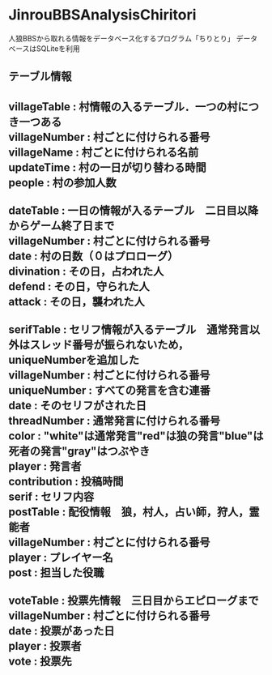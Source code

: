 # JinrouBBSAnalysisChiritori
人狼BBSから取れる情報をデータベース化するプログラム「ちりとり」
データベースはSQLiteを利用

テーブル情報
-----------------------
villageTable      : 村情報の入るテーブル．一つの村につき一つある<br>
  villageNumber : 村ごとに付けられる番号<br>
  villageName   : 村ごとに付けられる名前<br>
  updateTime    : 村の一日が切り替わる時間<br>
  people        : 村の参加人数<br>
  <br>
dateTable         : 一日の情報が入るテーブル　二日目以降からゲーム終了日まで<br>
  villageNumber : 村ごとに付けられる番号<br>
  date          : 村の日数（０はプロローグ）<br>
  divination    : その日，占われた人<br>
  defend        : その日，守られた人<br>
  attack        : その日，襲われた人<br>
  <br>
serifTable        : セリフ情報が入るテーブル　通常発言以外はスレッド番号が振られないため，uniqueNumberを追加した<br>
  villageNumber : 村ごとに付けられる番号<br>
  uniqueNumber  : すべての発言を含む連番<br>
  date          : そのセリフがされた日<br>
  threadNumber  : 通常発言に付けられる番号<br>
  color         : "white"は通常発言"red"は狼の発言"blue"は死者の発言"gray"はつぶやき<br>
  player        : 発言者<br>
  contribution  : 投稿時間<br>
  serif         : セリフ内容<br>
postTable         : 配役情報　狼，村人，占い師，狩人，霊能者<br>
  villageNumber : 村ごとに付けられる番号<br>
  player        : プレイヤー名<br>
  post          : 担当した役職<br>
  <br>
voteTable         : 投票先情報　三日目からエピローグまで<br>
 villageNumber  : 村ごとに付けられる番号<br>
 date           : 投票があった日<br>
 player         : 投票者<br>
 vote           : 投票先<br>
 <br>
--------------------

